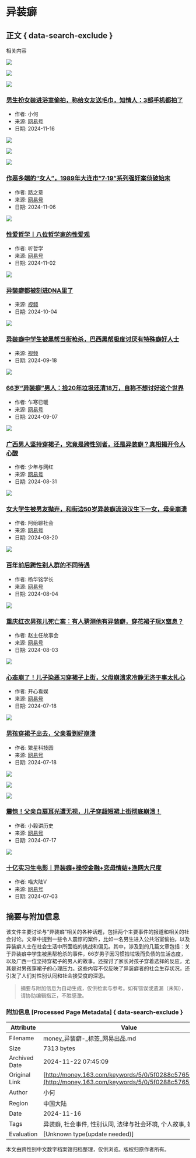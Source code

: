 # 异装癖

## 正文 { data-search-exclude }


相关内容

[![](https://nimg.ws.126.net/?url=https%3A%2F%2Fdingyue.ws.126.net%2F2024%2F1116%2F977b901bj00sn1e8l0013d000eg00aup.jpg&thumbnail=190x120&quality=95&type=jpg)](https://www.163.com/dy/article/JH4P3V9L05456QXU.html)

[![](https://nimg.ws.126.net/?url=https%3A%2F%2Fdingyue.ws.126.net%2F2024%2F1116%2F68bd567cj00sn1e84000ud000hs00dcp.jpg&thumbnail=190x120&quality=95&type=jpg)](https://www.163.com/dy/article/JH4P3V9L05456QXU.html)

[![](https://nimg.ws.126.net/?url=https%3A%2F%2Fdingyue.ws.126.net%2F2024%2F1116%2F3168dceej00sn1e89000ld000hs00dcp.jpg&thumbnail=190x120&quality=95&type=jpg)](https://www.163.com/dy/article/JH4P3V9L05456QXU.html)

### [男生扮女装进浴室偷拍，称给女友送毛巾，知情人：3部手机都拍了](https://www.163.com/dy/article/JH4P3V9L05456QXU.html)

- 作者: 小何
- 来源: [网易号](https://dy.163.com)
- 日期: 2024-11-16

[![](https://nimg.ws.126.net/?url=https%3A%2F%2Fdingyue.ws.126.net%2F2024%2F1106%2F780f5d1aj00smhzse003yd000u000k0m.jpg&thumbnail=190x120&quality=95&type=jpg)](https://www.163.com/dy/article/JG9PP86O0543A3A8.html)

[![](https://nimg.ws.126.net/?url=https%3A%2F%2Fdingyue.ws.126.net%2F2024%2F1106%2F47a2615bj00smhzse001dd000u000k0m.jpg&thumbnail=190x120&quality=95&type=jpg)](https://www.163.com/dy/article/JG9PP86O0543A3A8.html)

[![](https://nimg.ws.126.net/?url=https%3A%2F%2Fdingyue.ws.126.net%2F2024%2F1106%2F81116dc4j00smhzse001kd000u000k0m.jpg&thumbnail=190x120&quality=95&type=jpg)](https://www.163.com/dy/article/JG9PP86O0543A3A8.html)

### [作恶多端的“女人”，1989年大连市“7·19”系列强奸案侦破始末](https://www.163.com/dy/article/JG9PP86O0543A3A8.html)

- 作者: 路之意
- 来源: [网易号](https://dy.163.com)
- 日期: 2024-11-06

[![](https://nimg.ws.126.net/?url=https%3A%2F%2Fdingyue.ws.126.net%2F2024%2F1102%2F8ca0514ej00smbsro003xd000u0014ac.jpg&thumbnail=140x88&quality=95&type=jpg)](https://www.163.com/dy/article/JG1676480553XUSL.html)

### [性爱哲学丨八位哲学家的性爱观](https://www.163.com/dy/article/JG1676480553XUSL.html)

- 作者: 听哲学
- 来源: [网易号](https://dy.163.com)
- 日期: 2024-11-02

[![](https://nimg.ws.126.net/?url=https%3A%2F%2Fvideoimg.ws.126.net%2Fcover%2F20241004%2FzZcIYLwfB_cover.jpg&thumbnail=140x88&quality=95&type=jpg)](https://www.163.com/v/video/VHCNK56A2.html)

### [异装癖都被刻进DNA里了](https://www.163.com/v/video/VHCNK56A2.html)

- 来源: [视频](https://v.163.com)
- 日期: 2024-10-04

[![](https://nimg.ws.126.net/?url=https%3A%2F%2Fvideoimg.ws.126.net%2Fcover%2F20240918%2Fv8Sagcwnk_cover.jpg&thumbnail=140x88&quality=95&type=jpg)](https://www.163.com/v/video/VTBEBISA7.html)

### [异装癖中学生被黑帮当街枪杀，巴西黑帮极度讨厌有特殊癖好人士](https://www.163.com/v/video/VTBEBISA7.html)

- 来源: [视频](https://v.163.com)
- 日期: 2024-09-18

[![](https://nimg.ws.126.net/?url=https%3A%2F%2Fdingyue.ws.126.net%2F2024%2F0907%2Fc2d339c0j00sjflv9000rd000hs00a6m.jpg&thumbnail=140x88&quality=95&type=jpg)](https://www.163.com/dy/article/JBGA8EMV055653E1.html)

### [66岁“异装癖”男人：捡20年垃圾还清18万，自称不想讨好这个世界](https://www.163.com/dy/article/JBGA8EMV055653E1.html)

- 作者: 乍寒已暖
- 来源: [网易号](https://dy.163.com)
- 日期: 2024-09-07

[![](https://nimg.ws.126.net/?url=https%3A%2F%2Fdingyue.ws.126.net%2F2024%2F0907%2Ffc108e3aj00sjfinw000rd000hs00a6m.jpg&thumbnail=140x88&quality=95&type=jpg)](https://www.163.com/dy/article/JBG69NL605561JHK.html)

### [广西男人坚持穿裙子，究竟是跨性别者，还是异装癖？真相揭开令人心酸](https://www.163.com/dy/article/JAUE8UK00528AR4Q.html)

- 作者: 少年与网红
- 来源: [网易号](https://dy.163.com)
- 日期: 2024-08-31

[![](https://nimg.ws.126.net/?url=https%3A%2F%2Fdingyue.ws.126.net%2F2024%2F0820%2F81557b8dj00siihwm0019d000m800cim.jpg&thumbnail=600x328&quality=95&type=jpg)](https://www.163.com/dy/article/JA291KPO05566SDT.html)

### [女大学生被男友抛弃，和街边50岁异装癖流浪汉生下一女，母亲崩溃](https://www.163.com/dy/article/JA291KPO05566SDT.html)

- 作者: 阿绐聊社会
- 来源: [网易号](https://dy.163.com)
- 日期: 2024-08-20

[![](https://nimg.ws.126.net/?url=https%3A%2F%2Fdingyue.ws.126.net%2F2024%2F0804%2F202dc061j00shonmj000wd000hs00bvm.jpg&thumbnail=140x88&quality=95&type=jpg)](https://www.163.com/dy/article/J8OP8PLN05561MCU.html)

### [百年前后跨性别人群的不同待遇](https://www.163.com/dy/article/J8OP8PLN05561MCU.html)

- 作者: 杨华铭学长
- 来源: [网易号](https://dy.163.com)
- 日期: 2024-08-04

[![](https://nimg.ws.126.net/?url=https%3A%2F%2Fdingyue.ws.126.net%2F2024%2F0804%2Fe705dae2j00shoejm000wd000hs00bvm.jpg&thumbnail=140x88&quality=95&type=jpg)](https://www.163.com/dy/article/J8OE1KJ505565Q0Y.html)

### [重庆红衣男孩儿死亡案：有人猜测他有异装癖，穿花裙子玩X窒息？](https://www.163.com/dy/article/J8KUN56A05484D1D.html)

- 作者: 赵主任故事会
- 来源: [网易号](https://dy.163.com)
- 日期: 2024-08-03

[![](https://nimg.ws.126.net/?url=https%3A%2F%2Fdingyue.ws.126.net%2F2024%2F0718%2F5bed07ffj00sgt1pq009hd000ht00dbm.jpg&thumbnail=140x88&quality=95&type=jpg)](https://www.163.com/dy/article/J7CQREF505566ZGK.html)

### [心态崩了！儿子染恶习穿裙子上街，父母崩溃求冷静无济于事太扎心](https://www.163.com/dy/article/J7CQREF505566ZGK.html)

- 作者: 开心看娱
- 来源: [网易号](https://dy.163.com)
- 日期: 2024-07-18

[![](https://nimg.ws.126.net/?url=https%3A%2F%2Fdingyue.ws.126.net%2F2024%2F0718%2Fcdf954c5j00sgsbcd000td000ch009um.jpg&thumbnail=140x88&quality=95&type=jpg)](https://www.163.com/dy/article/J7BQA0PG0553K0OC.html)

### [男孩穿裙子出去，父亲看到好崩溃](https://www.163.com/dy/article/J7BQA0PG0553K0OC.html)

- 作者: 繁星科技园
- 来源: [网易号](https://dy.163.com)
- 日期: 2024-07-18

[![](https://nimg.ws.126.net/?url=https%3A%2F%2Fdingyue.ws.126.net%2F2024%2F0717%2F6df30146j00sgqymu001nd000tc00dlp.jpg&thumbnail=190x120&quality=95&type=jpg)](https://www.163.com/dy/article/J79U0HOS05563F9H.html)

[![](https://nimg.ws.126.net/?url=https%3A%2F%2Fdingyue.ws.126.net%2F2024%2F0717%2Fb9618614j00sgqylt002gd000u000fdp.jpg&thumbnail=190x120&quality=95&type=jpg)](https://www.163.com/dy/article/J79U0HOS05563F9H.html)

[![](https://nimg.ws.126.net/?url=https%3A%2F%2Fdingyue.ws.126.net%2F2024%2F0717%2F73787b48j00sgqyn1002cd000u000msp.jpg&thumbnail=190x120&quality=95&type=jpg)](https://www.163.com/dy/article/J79U0HOS05563F9H.html)

### [震惊！父亲自扇耳光遭无视，儿子穿超短裙上街彻底崩溃！](https://www.163.com/dy/article/J79U0HOS05563F9H.html)

- 作者: 小毅讲历史
- 来源: [网易号](https://dy.163.com)
- 日期: 2024-07-17

[![](https://nimg.ws.126.net/?url=https%3A%2F%2Fdingyue.ws.126.net%2F2024%2F0703%2F292ad3b9j00sg12nk000qd000dw006jm.jpg&thumbnail=140x88&quality=95&type=jpg)](https://www.163.com/dy/article/J65U5F160556565X.html)

### [十亿实习生电影丨异装癖+操控金融+恋母情结+渔网大尺度](https://www.163.com/dy/article/J65U5F160556565X.html)

- 作者: 喵大陆V
- 来源: [网易号](https://dy.163.com)
- 日期: 2024-07-03

## 摘要与附加信息

<!-- tcd_abstract -->
该文件主要讨论与“异装癖”相关的各种话题，包括两个主要事件的报道和相关的社会讨论。文章中提到一些令人震惊的案件，比如一名男生进入公共浴室偷拍，以及异装癖人士在社会生活中所面临的挑战和偏见。其中，涉及到的几篇文章包括：关于异装癖中学生被黑帮枪杀的事件，66岁男子因习惯捡垃圾而负债的生活态度，以及广西一位坚持穿裙子的男人的故事。还探讨了家长对孩子穿着选择的反应，尤其是对男孩穿裙子的心理压力。这些内容不仅反映了异装癖者的社会生存状况，还引发了人们对性别认同和社会接受度的深思。
<!-- tcd_abstract_end -->

> 摘要与附加信息为自动生成，仅供检索与参考。如有错误或遗漏（未知），请协助编辑指正，不胜感激。

### 附加信息 [Processed Page Metadata] { data-search-exclude }

| Attribute       | Value                                  |
|-----------------|----------------------------------------|
| Filename        | money_异装癖-_标签_网易出品.md                             |
| Size            | 7313 bytes                           |
| Archived Date   | 2024-11-22 07:45:09                             |
| Original Link   | [http://money.163.com/keywords/5/0/5f0288c57656/1.html](http://money.163.com/keywords/5/0/5f0288c57656/1.html)                       |
| Author          | 小何                               |
| Region          | 中国大陆                               |
| Date            | 2024-11-16                                 |
| Tags            | 异装癖, 社会事件, 性别认同, 法律与社会环境, 个人故事, 媒体报道                                 |
| Evaluation            | [Unknown type(update needed)]                                 |
<!-- tcd_table_end -->

本文由跨性别中文数字档案馆归档整理，仅供浏览。版权归原作者所有。
